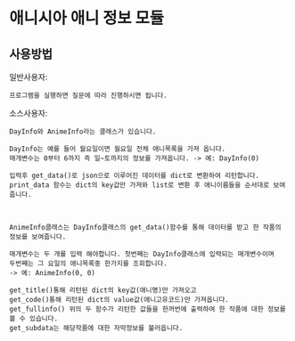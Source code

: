 # 애니시아 애니 정보 모듈
## 사용방법

일반사용자:

    프로그램을 실행하면 질문에 따라 진행하시면 됩니다.

    

소스사용자:

    DayInfo와 AnimeInfo라는 클래스가 있습니다.

    DayInfo는 예를 들어 월요일이면 월요일 전체 애니목록을 가져 옵니다.
    매개변수는 0부터 6까지 즉 일~토까지의 정보를 가져옵니다. -> 예: DayInfo(0)
    
    입력후 get_data()로 json으로 이루어진 데이터를 dict로 변환하여 리턴합니다.
    print_data 함수는 dict의 key값만 가져와 list로 변환 후 애니이름들을 순서대로 보여줍니다.



    AnimeInfo클래스는 DayInfo클래스의 get_data()함수를 통해 데이터를 받고 한 작품의 정보를 보여줍니다.

    매개변수는 두 개를 입력 해야합니다. 첫번째는 DayInfo클래스에 입력되는 매개변수이며 
    두번째는 그 요일의 애니목록중 한가지를 조회합니다. 
    -> 예: AnimeInfo(0, 0)

    get_title()통해 리턴된 dict의 key값(애니명)만 가져오고
    get_code()통해 리턴된 dict의 value값(애니고유코드)만 가져옵니다.
    get_fullinfo() 위의 두 함수가 리턴한 값들을 한꺼번에 출력하여 한 작품에 대한 정보를 볼 수 있습니다.
    get_subdata는 해당작품에 대한 자막정보를 불러옵니다.
